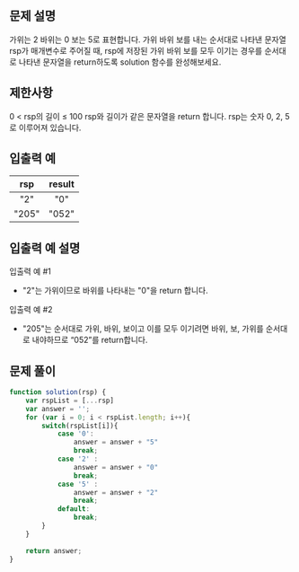 ## 문제 설명
가위는 2 바위는 0 보는 5로 표현합니다. 가위 바위 보를 내는 순서대로 나타낸 문자열 rsp가 매개변수로 주어질 때, rsp에 저장된 가위 바위 보를 모두 이기는 경우를 순서대로 나타낸 문자열을 return하도록 solution 함수를 완성해보세요.

## 제한사항
0 < rsp의 길이 ≤ 100
rsp와 길이가 같은 문자열을 return 합니다.
rsp는 숫자 0, 2, 5로 이루어져 있습니다.
## 입출력 예
rsp	|result
:--:|:--:
"2"	|"0"
"205"|	"052"
## 입출력 예 설명
입출력 예 #1

- "2"는 가위이므로 바위를 나타내는 "0"을 return 합니다.

입출력 예 #2

- "205"는 순서대로 가위, 바위, 보이고 이를 모두 이기려면 바위, 보, 가위를 순서대로 내야하므로 “052”를 return합니다.

## 문제 풀이
```js
function solution(rsp) {
    var rspList = [...rsp]
    var answer = '';
    for (var i = 0; i < rspList.length; i++){
        switch(rspList[i]){
            case '0':
                answer = answer + "5"
                break;
            case '2' : 
                answer = answer + "0"
                break;
            case '5' : 
                answer = answer + "2"
                break;
            default:
                break;
        }
    }
   
    return answer;
}
```